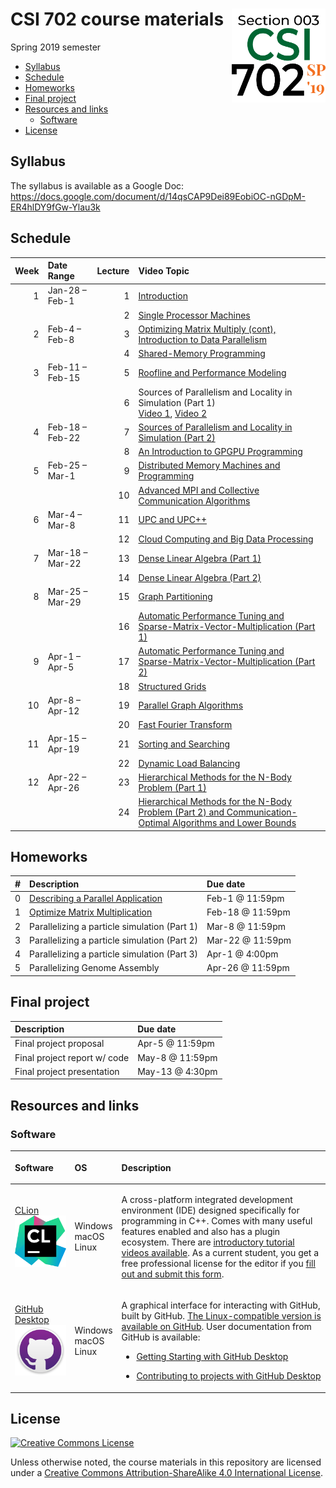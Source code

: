 CSI 702 course materials
<img src="img/course-logo-semester-square-section-003.svg" align="right" height=150>
================
Spring 2019 semester

  - [Syllabus](#syllabus)
  - [Schedule](#schedule)
  - [Homeworks](#homeworks)
  - [Final project](#final-project)
  - [Resources and links](#resources-and-links)
      - [Software](#software)
  - [License](#license)

## Syllabus

The syllabus is available as a Google Doc: <https://docs.google.com/document/d/14qsCAP9Dei89EobiOC-nGDpM-ER4hlDY9fGw-Ylau3k>

## Schedule

| Week | Date Range      | Lecture | Video Topic                                                                                                                                    |
| ---: | :-------------- | ------: | :--------------------------------------------------------------------------------------------------------------------------------------------- |
|    1 | Jan-28 – Feb-1  |       1 | [Introduction](https://youtu.be/o7DQd8FkA6M)                                                                                                   |
|      |                 |       2 | [Single Processor Machines](https://youtu.be/UeVNYwtLJ_s)                                                                                      |
|    2 | Feb-4 – Feb-8   |       3 | [Optimizing Matrix Multiply (cont), Introduction to Data Parallelism](https://youtu.be/-RegO-8WF88)                                            |
|      |                 |       4 | [Shared-Memory Programming](https://youtu.be/PR-98tVHFVg)                                                                                      |
|    3 | Feb-11 – Feb-15 |       5 | [Roofline and Performance Modeling](https://youtu.be/hX8KjB3fJ3M)                                                                              |
|      |                 |       6 | Sources of Parallelism and Locality in Simulation (Part 1)<br>[Video 1](https://youtu.be/p51sY0QcXvM), [Video 2](https://youtu.be/EAIHzh0SjaE) |
|    4 | Feb-18 – Feb-22 |       7 | [Sources of Parallelism and Locality in Simulation (Part 2)](https://youtu.be/5Ol5cNZ9dKM)                                                     |
|      |                 |       8 | [An Introduction to GPGPU Programming](https://youtu.be/2R5R0nXm3xc)                                                                           |
|    5 | Feb-25 – Mar-1  |       9 | [Distributed Memory Machines and Programming](https://youtu.be/mKsjQGMllac)                                                                    |
|      |                 |      10 | [Advanced MPI and Collective Communication Algorithms](https://youtu.be/Wy33f9J2CWo)                                                           |
|    6 | Mar-4 – Mar-8   |      11 | [UPC and UPC++](https://youtu.be/Urem3J7Mzkc)                                                                                                  |
|      |                 |      12 | [Cloud Computing and Big Data Processing](https://youtu.be/1IFVS3vS96g)                                                                        |
|    7 | Mar-18 – Mar-22 |      13 | [Dense Linear Algebra (Part 1)](https://youtu.be/vt4085N6Qy8)                                                                                  |
|      |                 |      14 | [Dense Linear Algebra (Part 2)](https://youtu.be/W4sKkol45e0)                                                                                  |
|    8 | Mar-25 – Mar-29 |      15 | [Graph Partitioning](https://youtu.be/r4lmLPvU-9s)                                                                                             |
|      |                 |      16 | [Automatic Performance Tuning and Sparse-Matrix-Vector-Multiplication (Part 1)](https://youtu.be/3iMGuSyM-_U)                                  |
|    9 | Apr-1 – Apr-5   |      17 | [Automatic Performance Tuning and Sparse-Matrix-Vector-Multiplication (Part 2)](https://youtu.be/9_yS2ovXTZc)                                  |
|      |                 |      18 | [Structured Grids](https://youtu.be/m6HJqolCfTQ)                                                                                               |
|   10 | Apr-8 – Apr-12  |      19 | [Parallel Graph Algorithms](https://youtu.be/i7DIr5ZgydY)                                                                                      |
|      |                 |      20 | [Fast Fourier Transform](https://youtu.be/iYSaWRLrGQA)                                                                                         |
|   11 | Apr-15 – Apr-19 |      21 | [Sorting and Searching](https://youtu.be/U8Gx63SHa5A)                                                                                          |
|      |                 |      22 | [Dynamic Load Balancing](https://youtu.be/rwy95KHOoqQ)                                                                                         |
|   12 | Apr-22 – Apr-26 |      23 | [Hierarchical Methods for the N-Body Problem (Part 1)](https://youtu.be/QKK28AxwJLE)                                                           |
|      |                 |      24 | [Hierarchical Methods for the N-Body Problem (Part 2) and Communication-Optimal Algorithms and Lower Bounds](https://youtu.be/UC9H7KP7ntw)     |

## Homeworks

| \# | Description                                                | Due date         |
| -: | :--------------------------------------------------------- | :--------------- |
|  0 | [Describing a Parallel Application](homework/homework0.md) | Feb-1 @ 11:59pm  |
|  1 | [Optimize Matrix Multiplication](homework/homework1.md)    | Feb-18 @ 11:59pm |
|  2 | Parallelizing a particle simulation (Part 1)               | Mar-8 @ 11:59pm  |
|  3 | Parallelizing a particle simulation (Part 2)               | Mar-22 @ 11:59pm |
|  4 | Parallelizing a particle simulation (Part 3)               | Apr-1 @ 4:00pm   |
|  5 | Parallelizing Genome Assembly                              | Apr-26 @ 11:59pm |

## Final project

| Description                  | Due date        |
| :--------------------------- | :-------------- |
| Final project proposal       | Apr-5 @ 11:59pm |
| Final project report w/ code | May-8 @ 11:59pm |
| Final project presentation   | May-13 @ 4:30pm |

## Resources and links

### Software

<table>

<thead>

<tr>

<th style="text-align:left;">

Software

</th>

<th style="text-align:left;">

OS

</th>

<th style="text-align:left;">

Description

</th>

</tr>

</thead>

<tbody>

<tr>

<td style="text-align:left;">

[CLion<br>![CLion](img/clion-logo.svg)](https://jetbrains.com/clion)

</td>

<td style="text-align:left;">

Windows<br>macOS<br>Linux

</td>

<td style="text-align:left;">

A cross-platform integrated development environment (IDE) designed specifically for programming in C++. Comes with many useful features enabled and also has a plugin ecosystem. There are [introductory tutorial videos available](https://www.jetbrains.com/clion/documentation/). As a current student, you get a free professional license for the editor if you [fill out and submit this form](https://www.jetbrains.com/shop/eform/students).

</td>

</tr>

<tr>

<td style="text-align:left;">

[GitHub Desktop<br>![GitHub Desktop](img/github-desktop-logo.svg)](https://desktop.github.com)

</td>

<td style="text-align:left;">

Windows<br>macOS<br>Linux

</td>

<td style="text-align:left;">

A graphical interface for interacting with GitHub, built by GitHub. [The Linux-compatible version is available on GitHub](https://github.com/shiftkey/desktop/releases). User documentation from GitHub is available:

<ul>

<li>

<a href='https://help.github.com/desktop/guides/getting-started-with-github-desktop/'>Getting Starting with GitHub Desktop</a>

</li>

<li>

<a href='https://help.github.com/desktop/guides/contributing-to-projects/'>Contributing to projects with GitHub Desktop</a>

</li>

</ul>

</td>

</tr>

</tbody>

</table>

## License

[![Creative Commons License](https://i.creativecommons.org/l/by-sa/4.0/88x31.png)](http://creativecommons.org/licenses/by-sa/4.0/)

Unless otherwise noted, the course materials in this repository are licensed under a [Creative Commons Attribution-ShareAlike 4.0 International License](http://creativecommons.org/licenses/by-sa/4.0/).
